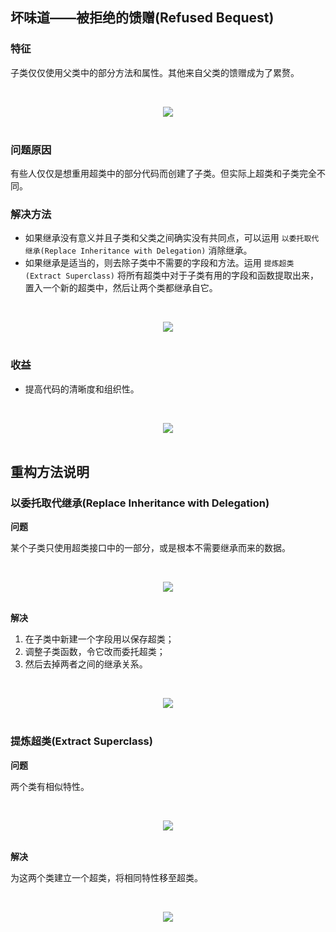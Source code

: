 ## 坏味道——被拒绝的馈赠(Refused Bequest)

### 特征

子类仅仅使用父类中的部分方法和属性。其他来自父类的馈赠成为了累赘。

<br><div align="center"><img src="https://raw.githubusercontent.com/dunwu/images/master/images/refactor/refused-bequest-1.png"/></div><br>

### 问题原因

有些人仅仅是想重用超类中的部分代码而创建了子类。但实际上超类和子类完全不同。

### 解决方法

- 如果继承没有意义并且子类和父类之间确实没有共同点，可以运用 `以委托取代继承(Replace Inheritance with Delegation)` 消除继承。
- 如果继承是适当的，则去除子类中不需要的字段和方法。运用 `提炼超类(Extract Superclass)` 将所有超类中对于子类有用的字段和函数提取出来，置入一个新的超类中，然后让两个类都继承自它。

<br><div align="center"><img src="https://raw.githubusercontent.com/dunwu/images/master/images/refactor/refused-bequest-2.png"/></div><br>

### 收益

- 提高代码的清晰度和组织性。

<br><div align="center"><img src="https://raw.githubusercontent.com/dunwu/images/master/images/refactor/refused-bequest-3.png"/></div><br>

## 重构方法说明

### 以委托取代继承(Replace Inheritance with Delegation)

**问题**

某个子类只使用超类接口中的一部分，或是根本不需要继承而来的数据。

<br><div align="center"><img src="https://raw.githubusercontent.com/dunwu/images/master/images/refactor/replace-inheritance-with-delegation-before.png"/></div><br>

**解决**

1. 在子类中新建一个字段用以保存超类；
2. 调整子类函数，令它改而委托超类；
3. 然后去掉两者之间的继承关系。

<br><div align="center"><img src="https://raw.githubusercontent.com/dunwu/images/master/images/refactor/replace-inheritance-with-delegation-after.png"/></div><br>

### 提炼超类(Extract Superclass)

**问题**

两个类有相似特性。

<br><div align="center"><img src="https://raw.githubusercontent.com/dunwu/images/master/images/refactor/extract-superclass-before.png"/></div><br>

**解决**

为这两个类建立一个超类，将相同特性移至超类。

<br><div align="center"><img src="https://raw.githubusercontent.com/dunwu/images/master/images/refactor/extract-superclass-after.png"/></div><br>
